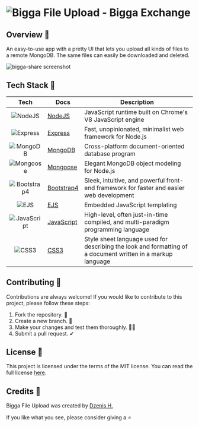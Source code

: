 ##
# ![Bigga File Upload](https://raw.githubusercontent.com/dzenis-h/bigga_file_uploads/master/public/favicon.ico)  - Bigga Exchange

## Overview 🌄
An easy-to-use app with a pretty UI that lets you upload all kinds of files to a remote MongoDB. The same files can easily be downloaded and deleted.

![bigga-share screenshot](https://drive.google.com/uc?export=view&id=1vemZO-iKDZKE5Y7L6xC79ZQrC_EyvlS3)

## Tech Stack 🧰

| Tech | Docs | Description |
| :---: | --- | --- |
| ![NodeJS](https://img.shields.io/badge/-NodeJS-339933?style=flat&logo=node.js&logoColor=white) | [NodeJS](https://nodejs.org/) | JavaScript runtime built on Chrome's V8 JavaScript engine |
| ![Express](https://img.shields.io/badge/-Express-000000?style=flat&logo=express) | [Express](https://expressjs.com/) | Fast, unopinionated, minimalist web framework for Node.js |
| ![MongoDB](https://img.shields.io/badge/-MongoDB-47A248?style=flat&logo=mongodb&logoColor=white) | [MongoDB](https://www.mongodb.com/) | Cross-platform document-oriented database program |
| ![Mongoose](https://img.shields.io/badge/-Mongoose-880000?style=flat&logoColor=white) | [Mongoose](https://mongoosejs.com/) | Elegant MongoDB object modeling for Node.js |
| ![Bootstrap4](https://img.shields.io/badge/-Bootstrap4-563D7C?style=flat&logo=bootstrap&logoColor=white) | [Bootstrap4](https://getbootstrap.com/) | Sleek, intuitive, and powerful front-end framework for faster and easier web development |
| ![EJS](https://img.shields.io/badge/-EJS-FFD700?style=flat&logoColor=white) | [EJS](https://ejs.co/) | Embedded JavaScript templating |
| ![JavaScript](https://img.shields.io/badge/-JavaScript-F7DF1E?style=flat&logo=javascript&logoColor=black) | [JavaScript](https://developer.mozilla.org/en-US/docs/Web/JavaScript) | High-level, often just-in-time compiled, and multi-paradigm programming language |
| ![CSS3](https://img.shields.io/badge/-CSS3-1572B6?style=flat&logo=css3) | [CSS3](https://developer.mozilla.org/en-US/docs/Web/CSS) | Style sheet language used for describing the look and formatting of a document written in a markup language |

## Contributing 🤝
Contributions are always welcome! If you would like to contribute to this project, please follow these steps:
1. Fork the repository. 🍴
2. Create a new branch. 🌵
3. Make your changes and test them thoroughly. 👨‍💻
4. Submit a pull request. ✔

## License 📜
This project is licensed under the terms of the MIT license. You can read the full license [here](https://docs.google.com/document/d/11WK7tVoTFRMcWCuGZQCRWxEsDUEJ_6ArtfV-NjWcBCU/edit?usp=sharing).

## Credits 👏
Bigga File Upload was created by [Dzenis H.](https://www.dzenis.tech)

If you like what you see, please consider giving a ⭐️
